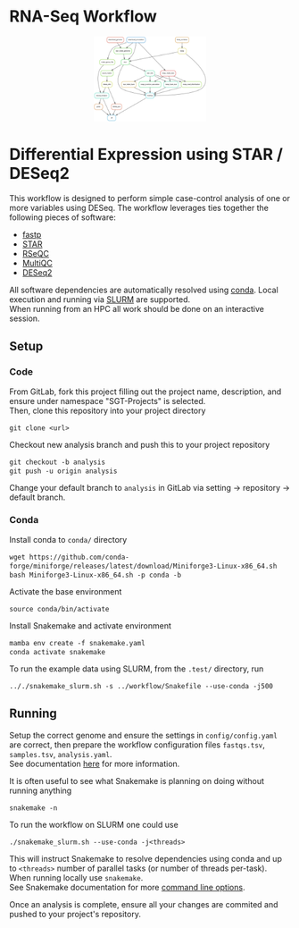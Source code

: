 # RNA-Seq Workflow
<div align="center">
    <img src="resources/dag.svg" width="40%" height="40%">
</div>

# Differential Expression using STAR / DESeq2
This workflow is designed to perform simple case-control analysis of one or more variables using DESeq.
The workflow leverages ties together the following pieces of software:
* [fastp](https://github.com/OpenGene/fastp)
* [STAR](https://github.com/alexdobin/STAR)
* [RSeQC](http://rseqc.sourceforge.net/)
* [MultiQC](https://multiqc.info/)
* [DESeq2](https://bioconductor.org/packages/release/bioc/html/DESeq2.html)

All software dependencies are automatically resolved using [conda](https://docs.conda.io/projects/conda/en/latest/user-guide/concepts/index.html).
Local execution and running via [SLURM](https://slurm.schedmd.com/) are supported.  
When running from an HPC all work should be done on an interactive session.

## Setup
### Code
From GitLab, fork this project filling out the project name, description, and ensure under namespace "SGT-Projects" is selected.  
Then, clone this repository into your project directory
```
git clone <url>
```

Checkout new analysis branch and push this to your project repository
```
git checkout -b analysis
git push -u origin analysis
```

Change your default branch to `analysis` in GitLab via setting -> repository -> default branch.

### Conda
Install conda to `conda/` directory
```
wget https://github.com/conda-forge/miniforge/releases/latest/download/Miniforge3-Linux-x86_64.sh
bash Miniforge3-Linux-x86_64.sh -p conda -b
```

Activate the base environment
```
source conda/bin/activate
```

Install Snakemake and activate environment
```
mamba env create -f snakemake.yaml
conda activate snakemake
```

To run the example data using SLURM, from the `.test/` directory, run
```
.././snakemake_slurm.sh -s ../workflow/Snakefile --use-conda -j500
```

## Running
Setup the correct genome and ensure the settings in `config/config.yaml` are correct, then prepare the workflow configuration files `fastqs.tsv`, `samples.tsv`, `analysis.yaml`.    
See documentation [here](config/README.md) for more information.  

It is often useful to see what Snakemake is planning on doing without running anything
```
snakemake -n
```

To run the workflow on SLURM one could use
```
./snakemake_slurm.sh --use-conda -j<threads>
```
This will instruct Snakemake to resolve dependencies using conda and up to `<threads>` number of parallel tasks (or number of threads per-task).  
When running locally use `snakemake`.  
See Snakemake documentation for more [command line options](https://snakemake.readthedocs.io/en/stable/executing/cli.html#all-options).


Once an analysis is complete, ensure all your changes are commited and pushed to your project's repository.
